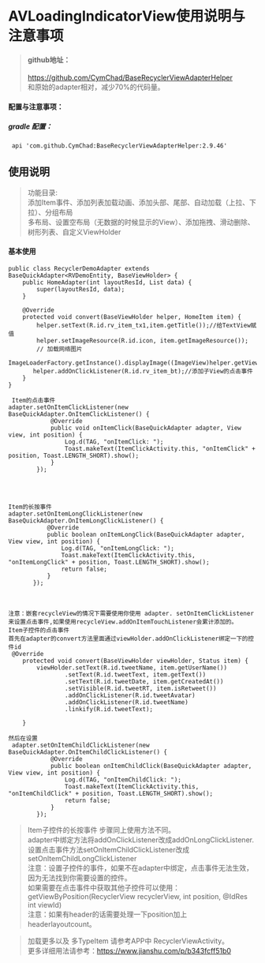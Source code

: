 # AVLoadingIndicatorView使用说明与注意事项
> #### github地址：
> https://github.com/CymChad/BaseRecyclerViewAdapterHelper   <br/>
和原始的adapter相对，减少70%的代码量。


#### 配置与注意事项：
##### gradle 配置：
  ```
   api 'com.github.CymChad:BaseRecyclerViewAdapterHelper:2.9.46'
  ```

## 使用说明  

> 功能目录:<br/>
> 添加Item事件、添加列表加载动画、添加头部、尾部、自动加载（上拉、下拉）、分组布局 <br/>  多布局、设置空布局（无数据的时候显示的View）、添加拖拽、滑动删除、树形列表、自定义ViewHolder
#### 基本使用   
```
public class RecyclerDemoAdapter extends BaseQuickAdapter<RVDemoEntity, BaseViewHolder> {
    public HomeAdapter(int layoutResId, List data) {
        super(layoutResId, data);
    }

    @Override
    protected void convert(BaseViewHolder helper, HomeItem item) {
        helper.setText(R.id.rv_item_tx1,item.getTitle());//给TextView赋值
        helper.setImageResource(R.id.icon, item.getImageResource());
        // 加载网络图片
       ImageLoaderFactory.getInstance().displayImage((ImageView)helper.getView(R.id.rv_item_image),item.getImage());
       helper.addOnClickListener(R.id.rv_item_bt);//添加子View的点击事件
    }     
}
```   

```
 Item的点击事件
adapter.setOnItemClickListener(new BaseQuickAdapter.OnItemClickListener() {
            @Override
            public void onItemClick(BaseQuickAdapter adapter, View view, int position) {
                Log.d(TAG, "onItemClick: ");
                Toast.makeText(ItemClickActivity.this, "onItemClick" + position, Toast.LENGTH_SHORT).show();
            }
        });
 
```
 <br/> 
 
 ```
Item的长按事件
adapter.setOnItemLongClickListener(new BaseQuickAdapter.OnItemLongClickListener() {
            @Override
            public boolean onItemLongClick(BaseQuickAdapter adapter, View view, int position) {
                Log.d(TAG, "onItemLongClick: ");
                Toast.makeText(ItemClickActivity.this, "onItemLongClick" + position, Toast.LENGTH_SHORT).show();
                return false;
            }
        });
 
 ```
  <br/> 
  
```
注意：嵌套recycleView的情况下需要使用你使用 adapter. setOnItemClickListener 来设置点击事件,如果使用recycleView.addOnItemTouchListener会累计添加的。
Item子控件的点击事件
首先在adapter的convert方法里面通过viewHolder.addOnClickListener绑定一下的控件id
 @Override
    protected void convert(BaseViewHolder viewHolder, Status item) {
        viewHolder.setText(R.id.tweetName, item.getUserName())
                .setText(R.id.tweetText, item.getText())
                .setText(R.id.tweetDate, item.getCreatedAt())
                .setVisible(R.id.tweetRT, item.isRetweet())
                .addOnClickListener(R.id.tweetAvatar)
                .addOnClickListener(R.id.tweetName)
                .linkify(R.id.tweetText);
       
    }

然后在设置
 adapter.setOnItemChildClickListener(new BaseQuickAdapter.OnItemChildClickListener() {
            @Override
            public boolean onItemChildClick(BaseQuickAdapter adapter, View view, int position) {
                Log.d(TAG, "onItemChildClick: ");
                Toast.makeText(ItemClickActivity.this, "onItemChildClick" + position, Toast.LENGTH_SHORT).show();
                return false;
            }
        });
 ```
>Item子控件的长按事件  步骤同上使用方法不同。<br/>
>adapter中绑定方法将addOnClickListener改成addOnLongClickListener.<br/>
>设置点击事件方法setOnItemChildClickListener改成setOnItemChildLongClickListener<br/>
>注意：设置子控件的事件，如果不在adapter中绑定，点击事件无法生效，因为无法找到你需要设置的控件。<br/>
>如果需要在点击事件中获取其他子控件可以使用：<br/>
>getViewByPosition(RecyclerView recyclerView, int position, @IdRes int viewId) <br/>
>注意：如果有header的话需要处理一下position加上 headerlayoutcount。<br/>
  
 >加载更多以及 多TypeItem 请参考APP中 RecyclerViewActivity。<br/>
更多详细用法请参考：https://www.jianshu.com/p/b343fcff51b0

